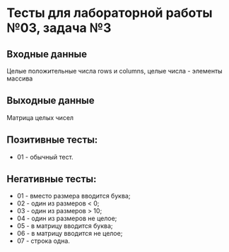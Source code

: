# Тесты для лабораторной работы №03, задача №3

## Входные данные
Целые положительные числа rows и columns, целые числа - элементы массива

## Выходные данные
Матрица целых чисел

## Позитивные тесты:
- 01 - обычный тест.

## Негативные тесты:
- 01 - вместо размера вводится буква;
- 02 - один из размеров < 0;
- 03 - один из размеров > 10;
- 04 - один из размеров не целое;
- 05 - в матрицу вводится буква;
- 06 - в матрицу вводится не целое;
- 07 - строка одна.
